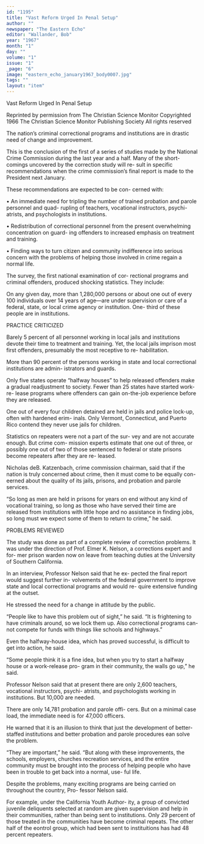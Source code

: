 ```yaml
---
id: "1195"
title: "Vast Reform Urged In Penal Setup"
author: ""
newspaper: "The Eastern Echo"
editor: "Wallander, Bob"
year: "1967"
month: "1"
day: ""
volume: "1"
issue: "1"
_page: "6"
image: "eastern_echo_january1967_body0007.jpg"
tags: ""
layout: "item"
---
```

Vast Reform Urged In Penal Setup

Reprinted by permission from The Christian Science Monitor
Copyrighted 1966 The Christian Science Monitor Publishing Society
All rights reserved

The nation’s criminal correctional programs and
institutions are in drastic need of change and
improvement.

This is the conclusion of the first of a series of
studies made by the National Crime Commission
during the last year and a half. Many of the short-
comings uncovered by the correction study will re-
sult in specific recommendations when the crime
commission’s final report is made to the President
next January.

These recommendations are expected to be con-
cerned with:

• An immediate need for tripling the number
of trained probation and parole personnel and quad-
rupling of teachers, vocational instructors, psychi-
atrists, and psychologists in institutions.

• Redistribution of correctional personnel from
the present overwhelming concentration on guard-
ing offenders to increased emphasis on treatment
and training.

• Finding ways to turn citizen and community
indifference into serious concern with the problems
of helping those involved in crime regain a normal
life.

The survey, the first national examination of cor-
rectional programs and criminal offenders, produced
shocking statistics. They include:

On any given day, more than 1,280,000 persons or
about one out of every 100 individuals over 14 years
of age—are under supervision or care of a federal,
state, or local crime agency or institution. One-
third of these people are in institutions.

PRACTICE CRITICIZED

Barely 5 percent of all personnel working in local
jails and institutions devote their time to treatment
and training. Yet, the local jails imprison most
first offenders, presumably the most receptive to re-
habilitation.

More than 90 percent of the persons working in
state and local correctional institutions are admin-
istrators and guards.

Only five states operate “halfway houses” to help
released offenders make a gradual readjustment to
society. Fewer than 25 states have started work-re-
lease programs where offenders can gain on-the-job
experience before they are released.

One out of every four children detained are held in
jails and police lock-up, often with hardened erim-
inals. Only Vermont, Connecticut, and Puerto Rico
contend they never use jails for children.

Statistics on repeaters were not a part of the sur-
vey and are not accurate enough. But crime com-
mission experts estimate that one out of three, or
possibly one out of two of those sentenced to federal
or state prisons become repeaters after they are re-
leased.

Nicholas deB. Katzenbach, crime commission
chairman, said that if the nation is truly concerned
about crime, then it must come to be equally con-
eerned about the quality of its jails, prisons, and
probation and parole services.

“So long as men are held in prisons for years on
end without any kind of vocational training, so long
as those who have served their time are released
from institutions with little hope and no assistance
in finding jobs, so long must we expect some of them
to return to crime,” he said.

PROBLEMS REVIEWED

The study was done as part of a complete review
of correction problems. It was under the direction of
Prof. Elmer K. Nelson, a corrections expert and for-
mer prison warden now on leave from teaching
duties at the University of Southern California.

In an interview, Professor Nelson said that he ex-
pected the final report would suggest further in-
volvements of the federal government to improve
state and local correctional programs and would re-
quire extensive funding at the outset.

He stressed the need for a change in attitude by
the public.

“People like to have this problem out of sight,” he
said. “It is frightening to have criminals around, so
we lock them up. Also correctional programs can-
not compete for funds with things like schools and
highways.”

Even the halfway-house idea, which has proved
successful, is difficult to get into action, he said.

“Some people think it is a fine idea, but when you
try to start a halfway house or a work-release pro-
gram in their community, the walls go up,” he said.

Professor Nelson said that at present there are
only 2,600 teachers, vocational instructors, psychi-
atrists, and psychologists working in institutions.
But 10,000 are needed.

There are only 14,781 probation and parole offi-
cers. But on a minimal case load, the immediate
need is for 47,000 officers.

He warned that it is an illusion to think that just
the development of better-staffed institutions and
better probation and parole procedures ean solve the
problem.

“They are important,” he said. “But along with
these improvements, the schools, employers, churches
recreation services, and the entire community must
be brought into the process of helping people who
have been in trouble to get back into a normal, use-
ful life.

Despite the problems, many exciting programs
are being carried on throughout the country, Pro-
fessor Nelson said.

For example, under the California Youth Author-
ity, a group of convicted juvenile deliquents selected
at random are given supervision and help in their
communities, rather than being sent to institutions.
Only 29 percent of those treated in the communities
have become criminal repeats. The other half of the
eontrol group, which had been sent to instituitions
has had 48 percent repeaters.
